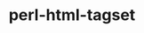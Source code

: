 ---
title: "perl-html-tagset"
layout: cache
categories: [package, develop]
meta: {"versions": ["3.20"], "compilers": ["gcc@=7.3.1"], "oss": ["amzn2"], "platforms": ["linux"], "targets": ["aarch64", "neoverse_n1", "x86_64_v3"], "stacks": ["aws-ahug", "aws-ahug-aarch64", "root"], "num_specs": 9, "num_specs_by_stack": {"aws-ahug-aarch64": 8, "root": 9, "aws-ahug": 1}}
spec_details: [{"hash": "ysfc3wt6dpvpdsucakkix5pzudzu6pa2", "compiler": "gcc@=7.3.1", "versions": ["3.20"], "os": "amzn2", "platform": "linux", "target": "aarch64", "variants": ["build_system=perl"], "stacks": ["aws-ahug-aarch64", "root"], "size": "-", "tarball": "https://binaries.spack.io/develop/build_cache/linux-amzn2-aarch64/gcc-7.3.1/perl-html-tagset-3.20/linux-amzn2-aarch64-gcc-7.3.1-perl-html-tagset-3.20-ysfc3wt6dpvpdsucakkix5pzudzu6pa2.spack"}, {"hash": "r3ba7b2pzhb3go7edduwmbit2hvenmtt", "compiler": "gcc@=7.3.1", "versions": ["3.20"], "os": "amzn2", "platform": "linux", "target": "aarch64", "variants": ["build_system=perl"], "stacks": ["aws-ahug-aarch64", "root"], "size": "-", "tarball": "https://binaries.spack.io/develop/build_cache/linux-amzn2-aarch64/gcc-7.3.1/perl-html-tagset-3.20/linux-amzn2-aarch64-gcc-7.3.1-perl-html-tagset-3.20-r3ba7b2pzhb3go7edduwmbit2hvenmtt.spack"}, {"hash": "rdf7jz3mqcach5lv4rel7paqhnqpfx7d", "compiler": "gcc@=7.3.1", "versions": ["3.20"], "os": "amzn2", "platform": "linux", "target": "aarch64", "variants": ["build_system=perl"], "stacks": ["aws-ahug-aarch64", "root"], "size": "-", "tarball": "https://binaries.spack.io/develop/build_cache/linux-amzn2-aarch64/gcc-7.3.1/perl-html-tagset-3.20/linux-amzn2-aarch64-gcc-7.3.1-perl-html-tagset-3.20-rdf7jz3mqcach5lv4rel7paqhnqpfx7d.spack"}, {"hash": "zgah5t7ze2hdlk7y2ww6h3awtrbpsewo", "compiler": "gcc@=7.3.1", "versions": ["3.20"], "os": "amzn2", "platform": "linux", "target": "aarch64", "variants": ["build_system=perl"], "stacks": ["aws-ahug-aarch64", "root"], "size": "-", "tarball": "https://binaries.spack.io/develop/build_cache/linux-amzn2-aarch64/gcc-7.3.1/perl-html-tagset-3.20/linux-amzn2-aarch64-gcc-7.3.1-perl-html-tagset-3.20-zgah5t7ze2hdlk7y2ww6h3awtrbpsewo.spack"}, {"hash": "5wlvfueqhjyacsrsu64djxbwjhiqgg3m", "compiler": "gcc@=7.3.1", "versions": ["3.20"], "os": "amzn2", "platform": "linux", "target": "neoverse_n1", "variants": ["build_system=perl"], "stacks": ["aws-ahug-aarch64", "root"], "size": "-", "tarball": "https://binaries.spack.io/develop/build_cache/linux-amzn2-neoverse_n1/gcc-7.3.1/perl-html-tagset-3.20/linux-amzn2-neoverse_n1-gcc-7.3.1-perl-html-tagset-3.20-5wlvfueqhjyacsrsu64djxbwjhiqgg3m.spack"}, {"hash": "bsebqzsvnt5ooosmsklkgkf363grakn4", "compiler": "gcc@=7.3.1", "versions": ["3.20"], "os": "amzn2", "platform": "linux", "target": "neoverse_n1", "variants": ["build_system=perl"], "stacks": ["aws-ahug-aarch64", "root"], "size": "-", "tarball": "https://binaries.spack.io/develop/build_cache/linux-amzn2-neoverse_n1/gcc-7.3.1/perl-html-tagset-3.20/linux-amzn2-neoverse_n1-gcc-7.3.1-perl-html-tagset-3.20-bsebqzsvnt5ooosmsklkgkf363grakn4.spack"}, {"hash": "aqyrhbzb5nb72zuhkmcss5s6wwgdobin", "compiler": "gcc@=7.3.1", "versions": ["3.20"], "os": "amzn2", "platform": "linux", "target": "neoverse_n1", "variants": ["build_system=perl"], "stacks": ["aws-ahug-aarch64", "root"], "size": "-", "tarball": "https://binaries.spack.io/develop/build_cache/linux-amzn2-neoverse_n1/gcc-7.3.1/perl-html-tagset-3.20/linux-amzn2-neoverse_n1-gcc-7.3.1-perl-html-tagset-3.20-aqyrhbzb5nb72zuhkmcss5s6wwgdobin.spack"}, {"hash": "cbloxlnsubfoz32b64nhjgqmu7le4qbg", "compiler": "gcc@=7.3.1", "versions": ["3.20"], "os": "amzn2", "platform": "linux", "target": "neoverse_n1", "variants": ["build_system=perl"], "stacks": ["aws-ahug-aarch64", "root"], "size": "-", "tarball": "https://binaries.spack.io/develop/build_cache/linux-amzn2-neoverse_n1/gcc-7.3.1/perl-html-tagset-3.20/linux-amzn2-neoverse_n1-gcc-7.3.1-perl-html-tagset-3.20-cbloxlnsubfoz32b64nhjgqmu7le4qbg.spack"}, {"hash": "oasvwyifglz7gszy5ph7xyee2gnrofy2", "compiler": "gcc@=7.3.1", "versions": ["3.20"], "os": "amzn2", "platform": "linux", "target": "x86_64_v3", "variants": ["build_system=perl"], "stacks": ["root", "aws-ahug"], "size": "-", "tarball": "https://binaries.spack.io/develop/build_cache/linux-amzn2-x86_64_v3/gcc-7.3.1/perl-html-tagset-3.20/linux-amzn2-x86_64_v3-gcc-7.3.1-perl-html-tagset-3.20-oasvwyifglz7gszy5ph7xyee2gnrofy2.spack"}]
---